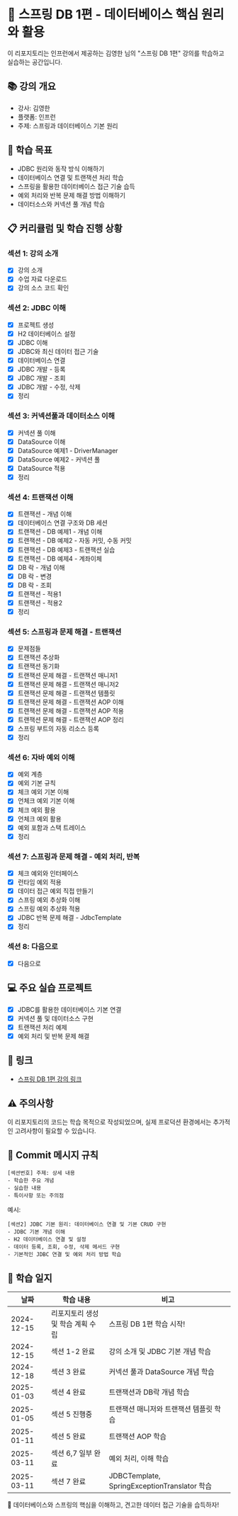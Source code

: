 # 🌱 스프링 DB 1편 - 데이터베이스 핵심 원리와 활용

이 리포지토리는 인프런에서 제공하는 김영한 님의 "스프링 DB 1편" 강의를 학습하고 실습하는 공간입니다.

## 📚 강의 개요
- 강사: 김영한
- 플랫폼: 인프런
- 주제: 스프링과 데이터베이스 기본 원리

## 🎯 학습 목표
- JDBC 원리와 동작 방식 이해하기
- 데이터베이스 연결 및 트랜잭션 처리 학습
- 스프링을 활용한 데이터베이스 접근 기술 습득
- 예외 처리와 반복 문제 해결 방법 이해하기
- 데이터소스와 커넥션 풀 개념 학습

## 📋 커리큘럼 및 학습 진행 상황
### 섹션 1: 강의 소개
- [x] 강의 소개
- [x] 수업 자료 다운로드
- [x] 강의 소스 코드 확인

### 섹션 2: JDBC 이해
- [x] 프로젝트 생성
- [x] H2 데이터베이스 설정
- [x] JDBC 이해
- [x] JDBC와 최신 데이터 접근 기술
- [x] 데이터베이스 연결
- [x] JDBC 개발 - 등록
- [x] JDBC 개발 - 조회
- [x] JDBC 개발 - 수정, 삭제
- [x] 정리

### 섹션 3: 커넥션풀과 데이터소스 이해
- [x] 커넥션 풀 이해
- [x] DataSource 이해
- [x] DataSource 예제1 - DriverManager
- [x] DataSource 예제2 - 커넥션 풀
- [x] DataSource 적용
- [x] 정리

### 섹션 4: 트랜잭션 이해
- [x] 트랜잭션 - 개념 이해
- [x] 데이터베이스 연결 구조와 DB 세션
- [x] 트랜잭션 - DB 예제1 - 개념 이해
- [x] 트랜잭션 - DB 예제2 - 자동 커밋, 수동 커밋
- [x] 트랜잭션 - DB 예제3 - 트랜잭션 실습
- [x] 트랜잭션 - DB 예제4 - 계좌이체
- [x] DB 락 - 개념 이해
- [x] DB 락 - 변경
- [x] DB 락 - 조회
- [x] 트랜잭션 - 적용1
- [x] 트랜잭션 - 적용2
- [x] 정리

### 섹션 5: 스프링과 문제 해결 - 트랜잭션
- [x] 문제점들
- [x] 트랜잭션 추상화
- [x] 트랜잭션 동기화
- [x] 트랜잭션 문제 해결 - 트랜잭션 매니저1
- [x] 트랜잭션 문제 해결 - 트랜잭션 매니저2
- [x] 트랜잭션 문제 해결 - 트랜잭션 템플릿
- [x] 트랜잭션 문제 해결 - 트랜잭션 AOP 이해
- [x] 트랜잭션 문제 해결 - 트랜잭션 AOP 적용
- [x] 트랜잭션 문제 해결 - 트랜잭션 AOP 정리
- [x] 스프링 부트의 자동 리소스 등록
- [x] 정리

### 섹션 6: 자바 예외 이해
- [x] 예외 계층
- [x] 예외 기본 규칙
- [x] 체크 예외 기본 이해
- [x] 언체크 예외 기본 이해
- [x] 체크 예외 활용
- [x] 언체크 예외 활용
- [x] 예외 포함과 스택 트레이스
- [x] 정리

### 섹션 7: 스프링과 문제 해결 - 예외 처리, 반복
- [x] 체크 예외와 인터페이스
- [x] 런타임 예외 적용
- [x] 데이터 접근 예외 직접 만들기
- [x] 스프링 예외 추상화 이해
- [x] 스프링 예외 추상화 적용
- [x] JDBC 반복 문제 해결 - JdbcTemplate
- [x] 정리

### 섹션 8: 다음으로
- [x] 다음으로

## 💻 주요 실습 프로젝트
- [x] JDBC를 활용한 데이터베이스 기본 연결
- [x] 커넥션 풀 및 데이터소스 구현
- [x] 트랜잭션 처리 예제
- [x] 예외 처리 및 반복 문제 해결

## 🔗 링크
- [스프링 DB 1편 강의 링크](https://www.inflearn.com/course/스프링-db-1)

## ⚠️ 주의사항
이 리포지토리의 코드는 학습 목적으로 작성되었으며, 실제 프로덕션 환경에서는 추가적인 고려사항이 필요할 수 있습니다.

## 📌 Commit 메시지 규칙
```
[섹션번호] 주제: 상세 내용
- 학습한 주요 개념
- 실습한 내용
- 특이사항 또는 주의점
```

예시:
```
[섹션2] JDBC 기본 원리: 데이터베이스 연결 및 기본 CRUD 구현
- JDBC 기본 개념 이해
- H2 데이터베이스 연결 및 설정
- 데이터 등록, 조회, 수정, 삭제 메서드 구현
- 기본적인 JDBC 연결 및 예외 처리 방법 학습
```

## 📅 학습 일지
| 날짜         | 학습 내용            | 비고                                         |
|------------|------------------|--------------------------------------------|
| 2024-12-15 | 리포지토리 생성 및 학습 계획 수립 | 스프링 DB 1편 학습 시작!                           |
| 2024-12-15 | 섹션 1-2 완료        | 강의 소개 및 JDBC 기본 개념 학습                      |
| 2024-12-18 | 섹션 3 완료          | 커넥션 풀과 DataSource 개념 학습                    |
| 2025-01-03 | 섹션 4 완료          | 트랜잭션과 DB락 개념 학습                            |
| 2025-01-05 | 섹션 5 진행중         | 트랜잭션 매니저와 트랜잭션 템플릿 학습                      |
| 2025-01-11 | 섹션 5 완료          | 트랜잭션 AOP 학습                                |
| 2025-03-11 | 섹션 6,7 일부 완료     | 예외 처리, 이해 학습                               |
| 2025-03-11 | 섹션 7 완료          | JDBCTemplate, SpringExceptionTranslator 학습 |
 

🌱 데이터베이스와 스프링의 핵심을 이해하고, 견고한 데이터 접근 기술을 습득하자!